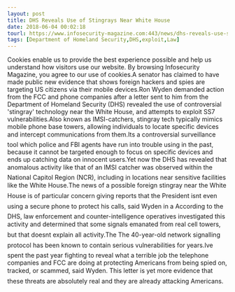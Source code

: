 ```yaml
---
layout: post
title: DHS Reveals Use of Stingrays Near White House
date: 2018-06-04 00:02:18
tourl: https://www.infosecurity-magazine.com:443/news/dhs-reveals-use-stingrays-near/
tags: [Department of Homeland Security,DHS,exploit,Law]
---
```

Cookies enable us to provide the best experience possible and help us understand how visitors use our website. By browsing Infosecurity Magazine, you agree to our use of cookies.A senator has claimed to have made public new evidence that shows foreign hackers and spies are targeting US citizens via their mobile devices.Ron Wyden demanded action from the FCC and phone companies after a letter sent to him from the Department of Homeland Security (DHS) revealed the use of controversial 'stingray' technology near the White House, and attempts to exploit SS7 vulnerabilities.Also known as IMSI-catchers, stingray tech typically mimics mobile phone base towers, allowing individuals to locate specific devices and intercept communications from them.Its a controversial surveillance tool which police and FBI agents have run into trouble using in the past, because it cannot be targeted enough to focus on specific devices and ends up catching data on innocent users.Yet now the DHS has revealed that anomalous activity like that of an IMSI catcher was observed within the National Capitol Region (NCR), including in locations near sensitive facilities like the White House.The news of a possible foreign stingray near the White House is of particular concern giving reports that the President isnt even using a secure phone to protect his calls, said Wyden in a According to the DHS, law enforcement and counter-intelligence operatives investigated this activity and determined that some signals emanated from real cell towers, but that doesnt explain all activity.The The 40-year-old network signalling protocol has been known to contain serious vulnerabilities for years.Ive spent the past year fighting to reveal what a terrible job the telephone companies and FCC are doing at protecting Americans from being spied on, tracked, or scammed, said Wyden. This letter is yet more evidence that these threats are absolutely real and they are already attacking Americans.